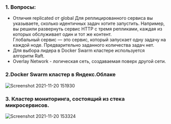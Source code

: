 ### 1. Вопросы:
* Отличия replicated от global
  Для реплицированного сервиса вы указываете, сколько идентичных задач хотите запустить. Например, вы решили развернуть сервис HTTP с тремя репликами, каждая из которых обслуживает один и тот же контент.  
  Глобальный сервис — это сервис, который запускает одну задачу на каждой ноде. Предварительно заданного количества задач нет.
* Для выбора лидера в Docker Swarm кластере используется алгоритм Raft.
* Overlay Network - логическая сеть, создаваемая поверх другой сети.

### 2.Docker Swarm кластер в Яндекс.Облаке
![Screenshot 2021-11-20 151930](https://user-images.githubusercontent.com/87374285/142715492-3d0f54a5-34f1-4bbd-94fb-5cc4d08866a6.png)  

### 3. Кластер мониторинга, состоящий из стека микросервисов.  
![Screenshot 2021-11-20 153324](https://user-images.githubusercontent.com/87374285/142716845-b2c02906-90fb-4ac2-a1d2-8d2c19416ac1.png)


